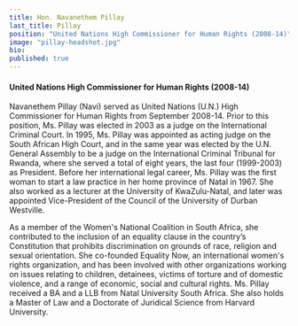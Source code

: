 ```yaml
---
title: Hon. Navanethem Pillay
last_title: Pillay
position: "United Nations High Commissioner for Human Rights (2008-14)"
image: "pillay-headshot.jpg"
bio: 
published: true
---
```

#### United Nations High Commissioner for Human Rights (2008-14)

Navanethem Pillay (Navi) served as United Nations (U.N.) High Commissioner for Human Rights from September 2008-14. Prior to this position, Ms. Pillay was elected in 2003 as a judge on the International Criminal Court. In 1995,  Ms. Pillay was appointed as acting judge on the South African High Court, and in the same year was elected by the U.N. General Assembly to be a judge on the International Criminal Tribunal for Rwanda, where she served a total of eight years, the last four (1999-2003) as President. Before her international legal career, Ms. Pillay was the first woman to start a law practice in her home province of Natal in 1967. She also worked as a lecturer at the University of KwaZulu-Natal, and later was appointed Vice-President of the Council of the University of Durban Westville.  

As a member of the Women's National Coalition in South Africa, she contributed to the inclusion of an equality clause in the country’s Constitution that prohibits discrimination on grounds of race, religion and sexual orientation. She co-founded Equality Now, an international women's rights organization, and has been involved with other organizations working on issues relating to children, detainees, victims of torture and of domestic violence, and a range of economic, social and cultural rights. Ms. Pillay received a BA and a LLB from Natal University South Africa. She also holds a Master of Law and a Doctorate of Juridical Science from Harvard University. 
